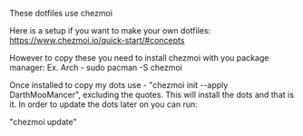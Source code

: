These dotfiles use chezmoi

Here is a setup if you want to make your own dotfiles:
https://www.chezmoi.io/quick-start/#concepts

However to copy these you need to install chezmoi with you package manager:
Ex. Arch - sudo pacman -S chezmoi

Once installed to copy my dots use - "chezmoi init --apply DarthMooMancer", excluding the quotes. This will install the dots and that is it. 
In order to update the dots later on you can run:

"chezmoi update"
